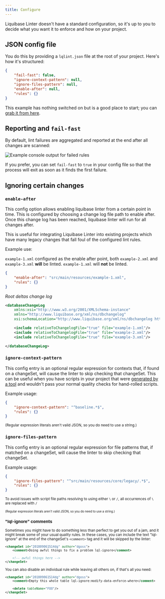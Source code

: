 ```yaml
---
title: Configure
---
```


Liquibase Linter doesn't have a standard configuration, so it's up to you to decide what you want it to enforce and how on your project.

## JSON config file

You do this by providing a `lqlint.json` file at the root of your project. Here's how it's structured:

```json
{
    "fail-fast": false,
    "ignore-context-pattern": null,
    "ignore-files-pattern": null,
    "enable-after": null,
    "rules": {}
}
```

This example has nothing switched on but is a good place to start; you can [grab it from here](../examples/lqlint.json).

## Reporting and `fail-fast`

By default, lint failures are aggregated and reported at the end after all changes are scanned:

![Example console output for failed rules](/liquibase-linter/img/console-example.png)

If you prefer, you can set `fail-fast` to `true` in your config file so that the process will exit as soon as it finds the first failure.

## Ignoring certain changes

### `enable-after`

This config option allows enabling liquibase linter from a certain point in time. This is configured by choosing a change log file path to enable after.
Once this change log has been reached, liquibase linter will run for all changes after.

This is useful for integrating Liquibase Linter into existing projects which have many legacy changes that fall foul of the configured lint rules.

Example use:

`example-1.xml` configured as the enable after point, both `example-2.xml` and `example-3.xml`
**will** be linted. `example-1.xml` will **not** be linted.

```json
{
    "enable-after": "src/main/resources/example-1.xml",
    "rules": {}
}
```
*Root deltas change log*
```xml
<databaseChangeLog
    xmlns:xsi="http://www.w3.org/2001/XMLSchema-instance"
    xmlns="http://www.liquibase.org/xml/ns/dbchangelog"
    xsi:schemaLocation="http://www.liquibase.org/xml/ns/dbchangelog http://www.liquibase.org/xml/ns/dbchangelog/dbchangelog-3.3.xsd">

    <include relativeToChangelogFile="true" file="example-1.xml"/>
    <include relativeToChangelogFile="true" file="example-2.xml"/>
    <include relativeToChangelogFile="true" file="example-3.xml"/>

</databaseChangeLog>
```


### `ignore-context-pattern`

This config entry is an optional regular expression for contexts that, if found on a changeSet, will cause the linter to skip checking that changeSet. This can be useful when you have scripts in your project that were [generated by a tool](https://www.liquibase.org/documentation/generating_changelogs.html) and wouldn't pass your normal quality checks for hand-rolled scripts.

Example usage:

```json
{
    "ignore-context-pattern": "^baseline.*$",
    "rules": {}
}
```

<small>(Regular expression literals aren't valid JSON, so you do need to use a string.)</small>

### `ignore-files-pattern`

This config entry is an optional regular expression for file patterns that, if matched on a changeSet, will cause the linter to skip checking that changeSet.

Example usage:

```json
{
    "ignore-files-pattern": "^src/main/resources/core/legacy/.*$",
    "rules": {}
}
```
<small>To avoid issues with script file paths resolving to using either `\` or `/`, all occurrences of `\` are replaced with `/`

<small>(Regular expression literals aren't valid JSON, so you do need to use a string.)</small>

### "lql-ignore" comments

Sometimes you might have to do something less than perfect to get you out of a jam, and it might break some of your usual quality rules. In these cases, you can include the text "lql-ignore" at the end of the changeSet's `<comment>` tag and it will be skipped by the linter:

```xml
<changeSet id="201809061514dg" author="dgoss">
    <comment>Doing awful things to fix a problem lql-ignore</comment>
    
    <!-- awful things here -->
</changeSet>
```

You can also disable an individual rule while leaving all others on, if that's all you need:

```xml
<changeSet id="201809061514dg" author="dgoss">
    <comment>Empty this whole table lql-ignore:modify-data-enforce-where</comment>
    
    <delete tableName="FOO"/>
</changeSet>
```
